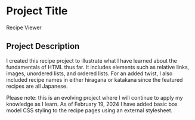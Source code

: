 # Project Title
Recipe Viewer

## Project Description
I created this recipe project to illustrate what I have learned about the fundamentals of HTML thus far. It includes elements such as relative links, images, unordered lists, and ordered lists. For an added twist, I also included recipe names in either hiragana or katakana since the featured recipes are all Japanese.

Please note: this is an evolving project where I will continue to apply my knowledge as I learn. As of February 19, 2024 I have added basic box model CSS styling to the recipe pages using an external stylesheet. 